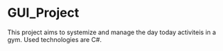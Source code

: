 # GUI_Project
This project aims to systemize and manage the day today activiteis in a gym. 
Used technologies are C#.

